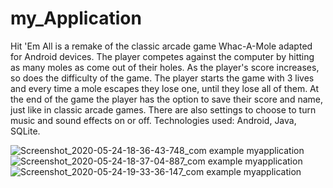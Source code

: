 # my_Application
Hit 'Em All is a remake of the classic arcade game Whac-A-Mole adapted for Android devices. The player competes against the computer by hitting as many moles as come out
of their holes. As the player's score increases, so does the difficulty of the game. The player starts the game with 3 lives and every time a mole escapes they lose one, 
until they lose all of them. At the end of the game the player has the option to save their score and name, just like in classic arcade games. There are also settings to 
choose to turn music and sound effects on or off. Technologies used: Android, Java, SQLite.

![Screenshot_2020-05-24-18-36-43-748_com example myapplication](https://user-images.githubusercontent.com/32638807/193782598-5c2a893c-6bc7-41ee-9fe7-0abcf17119b1.jpg)
![Screenshot_2020-05-24-18-37-04-887_com example myapplication](https://user-images.githubusercontent.com/32638807/193782704-89dbb4bb-6a20-4ead-baf0-ff1c2a8f28be.jpg)
![Screenshot_2020-05-24-19-33-36-147_com example myapplication](https://user-images.githubusercontent.com/32638807/193782743-69f9ead7-233b-4dcf-bee3-2032d6d36339.jpg)
